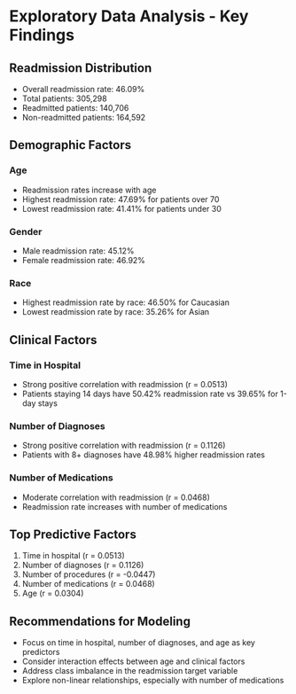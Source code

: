 
# Exploratory Data Analysis - Key Findings

## Readmission Distribution
- Overall readmission rate: 46.09%
- Total patients: 305,298
- Readmitted patients: 140,706
- Non-readmitted patients: 164,592

## Demographic Factors
### Age
- Readmission rates increase with age
- Highest readmission rate: 47.69% for patients over 70
- Lowest readmission rate: 41.41% for patients under 30

### Gender
- Male readmission rate: 45.12%
- Female readmission rate: 46.92%

### Race
- Highest readmission rate by race: 46.50% for Caucasian
- Lowest readmission rate by race: 35.26% for Asian

## Clinical Factors
### Time in Hospital
- Strong positive correlation with readmission (r = 0.0513)
- Patients staying 14 days have 50.42% readmission rate vs 39.65% for 1-day stays

### Number of Diagnoses
- Strong positive correlation with readmission (r = 0.1126)
- Patients with 8+ diagnoses have 48.98% higher readmission rates

### Number of Medications
- Moderate correlation with readmission (r = 0.0468)
- Readmission rate increases with number of medications

## Top Predictive Factors
1. Time in hospital (r = 0.0513)
2. Number of diagnoses (r = 0.1126)
3. Number of procedures (r = -0.0447)
4. Number of medications (r = 0.0468)
5. Age (r = 0.0304)

## Recommendations for Modeling
- Focus on time in hospital, number of diagnoses, and age as key predictors
- Consider interaction effects between age and clinical factors
- Address class imbalance in the readmission target variable
- Explore non-linear relationships, especially with number of medications
